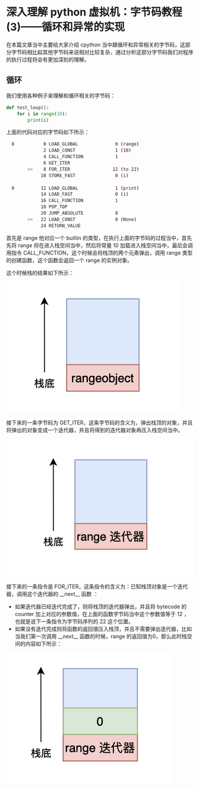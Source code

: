 # 深入理解 python 虚拟机：字节码教程(3)——循环和异常的实现

在本篇文章当中主要给大家介绍 cpython 当中跟循环和异常相关的字节码，这部分字节码相比起其他字节码来说相对比较复杂，通过分析这部分字节码我们对程序的执行过程将会有更加深刻的理解。

## 循环

我们使用各种例子来理解和循环相关的字节码：

```python
def test_loop():
    for i in range(10):
        print(i)
```

上面的代码对应的字节码如下所示：

```bash
  8           0 LOAD_GLOBAL              0 (range)
              2 LOAD_CONST               1 (10)
              4 CALL_FUNCTION            1
              6 GET_ITER
        >>    8 FOR_ITER                12 (to 22)
             10 STORE_FAST               0 (i)

  9          12 LOAD_GLOBAL              1 (print)
             14 LOAD_FAST                0 (i)
             16 CALL_FUNCTION            1
             18 POP_TOP
             20 JUMP_ABSOLUTE            8
        >>   22 LOAD_CONST               0 (None)
             24 RETURN_VALUE
```

首先是 range 他对应一个 builtin 的类型，在执行上面的字节码的过程当中，首先先将 range 将在进入栈空间当中，然后将常量 10 加载进入栈空间当中，最后会调用指令 CALL_FUNCTION，这个时候会将栈顶的两个元素弹出，调用 range 类型的创建函数，这个函数会返回一个 range 的实例对象。

这个时候栈的结果如下所示：


![66-bytecode](../images/66-bytecode.png)

接下来的一条字节码为 GET_ITER，这条字节码的含义为，弹出栈顶的对象，并且将弹出的对象变成一个迭代器，并且将得到的迭代器对象再压入栈空间当中。

![66-bytecode](../images/67-bytecode.png)

接下来的一条指令是 FOR_ITER，这条指令的含义为：已知栈顶对象是一个迭代器，调用这个迭代器的 \_\_next\_\_ 函数 ：

- 如果迭代器已经迭代完成了，则将栈顶的迭代器弹出，并且将 bytecode 的 counter 加上对应的参数值，在上面的函数字节码当中这个参数值等于 12 ，也就是说下一条指令为字节码序列的 22 这个位置。
- 如果没有迭代完成则将函数的返回值压入栈顶，并且不需要弹出迭代器，比如当我们第一次调用 \_\_next\_\_ 函数的时候，range 的返回值为0，那么此时栈空间的内容如下所示：

![66-bytecode](../images/68-bytecode.png)
